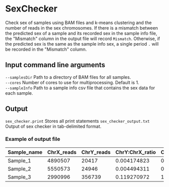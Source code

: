 # SexChecker
Check sex of samples using BAM files and k-means clustering and the number of reads in the sex chromosomes. If there is a mismatch between the predicted sex of a sample and its recorded sex in the sample info file, the "Mismatch" column in the output file will record `Mismatch`. Otherwise, if the predicted sex is the same as the sample info sex, a single period `.` will be recorded in the "Mismatch" column.

## Input command line arguments
`--samplesDir` <path> Path to a directory of BAM files for all samples. <br>
`--cores` <int> Number of cores to use for multiprocessing. Default is 1. <br>
`--sampleInfo` <path> Path to a sample info csv file that contains the sex data for each sample.
  
## Output
`sex_checker.print` Stores all print statements
`sex_checker_output.txt` Output of sex checker in tab-delimited format.

### Example of output file
| Sample_name | ChrX_reads | ChrY_reads | ChrY:ChrX_ratio | ChrY:ChrX_percent | Predicted_sex | Sample_info_sex | Mismatch
| --------------- | --------------- | --------------- | --------------- | --------------- | --------------- | --------------- | --------------- |
| Sample_1 | 4890507 |20417 | 0.004174823 | 0.41748 | F |	F | . |
| Sample_2 | 5550573| 24946	| 0.004494311	| 0.44943 | F | M | Mismatch |
| Sample_3 | 2990996| 356739 | 0.119270972 | 11.9271 | M | M | . |


